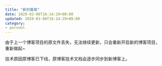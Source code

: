```yaml
---
title: "新的篇章"
date: 2020-03-06T16:14:29+08:00
updated: 2020-03-06T16:14:29+08:00
category: 
- persnol
---
```


由于上一个博客项目的原文件丢失，无法继续更新，只会重新开启新的博客项目，重新做起~

技术原因原博客已下线，原博客技术文档会逐步同步到新博客上。





